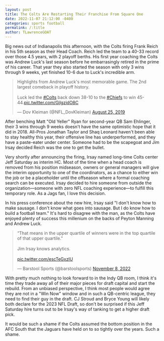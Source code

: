 ```yaml
---
layout: post
title: The Colts Are Restarting Their Franchise From Square One
date: 2022-11-07 21:12:00 -0400
categories: sports football
permalink: /:title
author: TLawrenceGOAT
---
```

Big news out of Indianapolis this afternoon, with the Colts firing Frank Reich in his 5th season as their Head Coach. Reich led the team to a 40-33 record over those 4.5 years, with 2 playoff berths. His first year coaching the Colts was Andrew Luck's last season before he embarrasingly retired in the prime of his career. That year they also started the season with only 3 wins through 9 weeks, yet finished 10-6 due to Luck's incredible arm.

<blockquote class="twitter-tweet"><p lang="en" dir="ltr">Highlights from Andrew Luck&#39;s most memorable game. The 2nd largest comeback in playoff history.<br><br>Luck led the <a href="https://twitter.com/hashtag/Colts?src=hash&amp;ref_src=twsrc%5Etfw">#Colts</a> back down 38-10 to the <a href="https://twitter.com/hashtag/Chiefs?src=hash&amp;ref_src=twsrc%5Etfw">#Chiefs</a> to win 45-44.<a href="https://t.co/GilgzidO8C">pic.twitter.com/GilgzidO8C</a></p>&mdash; Dov Kleiman (@NFL_DovKleiman) <a href="https://twitter.com/NFL_DovKleiman/status/1165465173840334848?ref_src=twsrc%5Etfw">August 25, 2019</a></blockquote> <script async src="https://platform.twitter.com/widgets.js" charset="utf-8"></script>

After benching Matt "Old Yeller" Ryan for second-year QB Sam Ehlinger, their 3 wins through 9 weeks doesn't have the same optimistic hope that it did in 2018. All-Pros Jonathan Taylor and Shaq Leonard haven't been able to stay healthy this year, their offensive line has underperformed, and they have a paste-eater under center. Someone had to be the scapegoat and Jim Irsay decided Reich was the one to get the bullet.

Very shortly after announcing the firing, Irsay named long-time Colts center Jeff Saturday as interim HC. Most of the time when a head coach is removed from his position midseason, owners or general managers will give the interim opportunity to one of the coordinators, as a chance to either win the job or be a placeholder until the offseason where a formal coaching search can be executed. Irsay decided to hire someone from outside the organization—someone with zero NFL coaching experience—to fulfill this temporary role. As a Jags fan, I love this decision.

In his press conference about the new hire, Irsay said "I don't know how to make sausage. I don't know what goes into sausage. But I do know how to build a football team." It's hard to disagree with the man, as the Colts have enjoyed plenty of success this millenium on the backs of Peyton Manning and Andrew Luck.

<blockquote class="twitter-tweet"><p lang="en" dir="ltr">“That means in the upper quartile of winners were in the top quartile of that upper quartile.”<br><br>Jim Irsay knows analytics. <br><br> <a href="https://t.co/escTeGxzIU">pic.twitter.com/escTeGxzIU</a></p>&mdash; Barstool Sports (@barstoolsports) <a href="https://twitter.com/barstoolsports/status/1589802168584142849?ref_src=twsrc%5Etfw">November 8, 2022</a></blockquote> <script async src="https://platform.twitter.com/widgets.js" charset="utf-8"></script>

With pretty much nothing to look forward to in the Indy QB room, I think it's time they trade away all of their major pieces for draft capital and start the rebuild. From an unbiased perspective, I think most people would agree they are not in a "Win Now" window and in such a QB-centric league, they need to find their guy in the draft. CJ Stroud and Bryce Young will likely both declare for the 2023 NFL Draft, so don't be surprised if this Jeff Saturday hire turns out to be Irsay's way of tanking to get a higher draft pick.

It would be such a shame if the Colts assumed the bottom position in the AFC South that the Jaguars have held on to so tightly over the years. Such a shame.